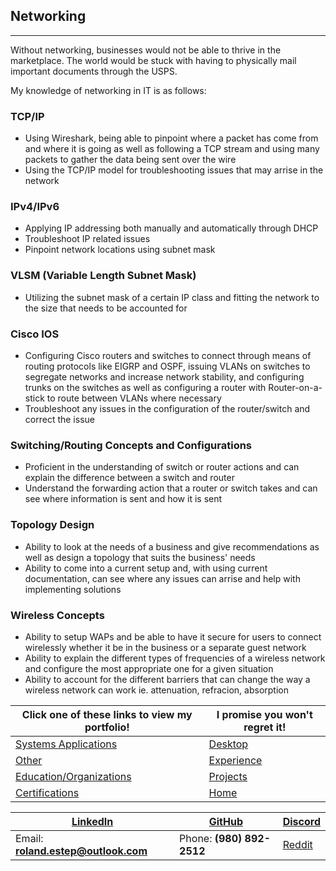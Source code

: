 ## Networking
----------------

Without networking, businesses would not be able to thrive in the marketplace.  The world would be stuck with having to physically mail important documents through the USPS.

My knowledge of networking in IT is as follows:

### TCP/IP
  * Using Wireshark, being able to pinpoint where a packet has come from and where it is going as well as following a TCP stream and using many packets to gather the data being sent over the wire
  * Using the TCP/IP model for troubleshooting issues that may arrise in the network

### IPv4/IPv6
  * Applying IP addressing both manually and automatically through DHCP
  * Troubleshoot IP related issues
  * Pinpoint network locations using subnet mask

### VLSM (Variable Length Subnet Mask)
  * Utilizing the subnet mask of a certain IP class and fitting the network to the size that needs to be accounted for

### Cisco IOS
  * Configuring Cisco routers and switches to connect through means of routing protocols like EIGRP and OSPF, issuing VLANs on switches to segregate networks and increase network stability, and configuring trunks on the switches as well as configuring a router with Router-on-a-stick to route between VLANs where necessary
  * Troubleshoot any issues in the configuration of the router/switch and correct the issue

### Switching/Routing Concepts and Configurations
  * Proficient in the understanding of switch or router actions and can explain the difference between a switch and router
  * Understand the forwarding action that a router or switch takes and can see where information is sent and how it is sent

### Topology Design
  * Ability to look at the needs of a business and give recommendations as well as design a topology that suits the business' needs
  * Ability to come into a current setup and, with using current documentation, can see where any issues can arrise and help with implementing solutions

### Wireless Concepts
  * Ability to setup WAPs and be able to have it secure for users to connect wirelessly whether it be in the business or a separate guest network
  * Ability to explain the different types of frequencies of a wireless network and configure the most appropriate one for a given situation
  * Ability to account for the different barriers that can change the way a wireless network can work ie. attenuation, refracion, absorption



Click one of these links to view my portfolio! | I promise you won't regret it!
--------------------------------------------- | ---------------------------------------------------------------
[Systems Applications](../systems/systems.md) | [Desktop](../desktop/desktop.md)
[Other](../other/other.md) | [Experience](../experience/experience.md)
[Education/Organizations](../education_organizations/education_organizations.md) | [Projects](../projects/projects.md)
[Certifications](../certifications/certifications.md) | [Home](..)



[LinkedIn](https://linkedin.com/in/roland-c-estep) | [GitHub](https://github.com/rcestep) | [Discord](https://discordhub.com/profile/532348150019522580)
-------------------------------------------------- | ------------------------------------ | ------------------------------------------------------------
Email: **roland.estep@outlook.com**                | Phone: **(980) 892-2512**             | [Reddit](https://reddit.com/user/cybertechbruh)
